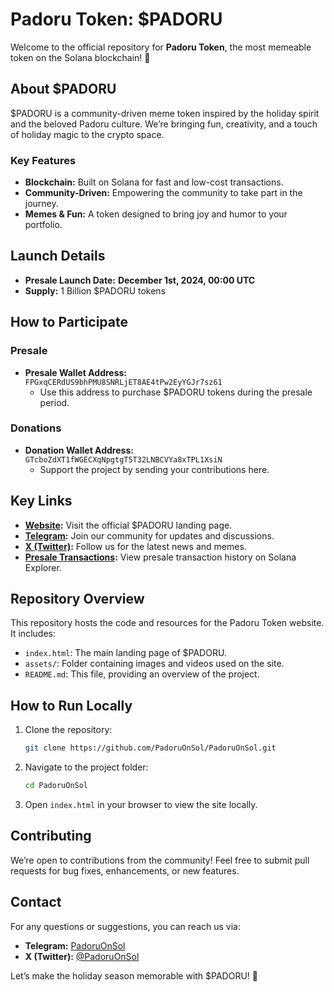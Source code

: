 # Padoru Token: $PADORU

Welcome to the official repository for **Padoru Token**, the most memeable token on the Solana blockchain! 🎅

## About $PADORU
$PADORU is a community-driven meme token inspired by the holiday spirit and the beloved Padoru culture. We’re bringing fun, creativity, and a touch of holiday magic to the crypto space.

### Key Features
- **Blockchain:** Built on Solana for fast and low-cost transactions.
- **Community-Driven:** Empowering the community to take part in the journey.
- **Memes & Fun:** A token designed to bring joy and humor to your portfolio.

## Launch Details
- **Presale Launch Date:** **December 1st, 2024, 00:00 UTC**
- **Supply:** 1 Billion $PADORU tokens

## How to Participate
### Presale
- **Presale Wallet Address:** `FPGxqCERdUS9bhPMU8SNRLjET8AE4tPw2EyYGJr7sz61`
  - Use this address to purchase $PADORU tokens during the presale period.

### Donations
- **Donation Wallet Address:** `GTcboZdXT1fWGECXqNpgtgT5T32LNBCVYa8xTPL1XsiN`
  - Support the project by sending your contributions here.

## Key Links
- **[Website](https://padoruonsol.github.io/PadoruOnSol/):** Visit the official $PADORU landing page.
- **[Telegram](https://t.me/PadoruOnSol):** Join our community for updates and discussions.
- **[X (Twitter)](https://x.com/PadoruOnSol):** Follow us for the latest news and memes.
- **[Presale Transactions](https://explorer.solana.com/address/FPGxqCERdUS9bhPMU8SNRLjET8AE4tPw2EyYGJr7sz61?cluster=mainnet):** View presale transaction history on Solana Explorer.

## Repository Overview
This repository hosts the code and resources for the Padoru Token website. It includes:
- `index.html`: The main landing page of $PADORU.
- `assets/`: Folder containing images and videos used on the site.
- `README.md`: This file, providing an overview of the project.

## How to Run Locally
1. Clone the repository:
   ```bash
   git clone https://github.com/PadoruOnSol/PadoruOnSol.git
   ```
2. Navigate to the project folder:
   ```bash
   cd PadoruOnSol
   ```
3. Open `index.html` in your browser to view the site locally.

## Contributing
We’re open to contributions from the community! Feel free to submit pull requests for bug fixes, enhancements, or new features.

## Contact
For any questions or suggestions, you can reach us via:
- **Telegram:** [PadoruOnSol](https://t.me/PadoruOnSol)
- **X (Twitter):** [@PadoruOnSol](https://x.com/PadoruOnSol)

Let’s make the holiday season memorable with $PADORU! 🎄

